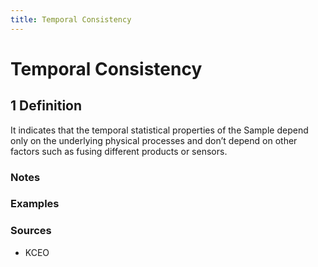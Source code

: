 ```yaml
---
title: Temporal Consistency
---
```


# Temporal Consistency

## 1 Definition

It indicates that the temporal statistical properties of the Sample depend only on the underlying physical processes and don’t depend on other factors such as fusing different products or sensors.

### Notes 

### Examples 

### Sources 
- KCEO
